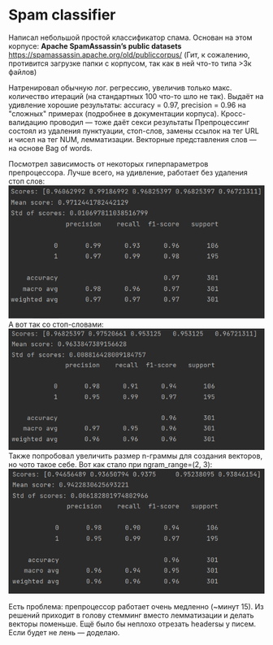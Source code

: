 # Spam classifier

Написал небольшой простой классификатор спама.
Основан на этом корпусе: **Apache SpamAssassin’s public datasets** https://spamassassin.apache.org/old/publiccorpus/ 
(Гит, к сожалению, противится загрузке папки с корпусом, так как в ней что-то типа >3к файлов)

Натренировал обычную лог. регрессию, увеличив только макс. количество итераций (на стандартных 100 что-то шло не так). 
Выдаёт на удивление хорошие результаты: accuracy = 0.97, precision = 0.96 на "сложных" примерах (подробнее в документации корпуса). Кросс-валидацию проводил — тоже даёт секси результаты
Препроцессинг состоял из удаления пунктуации, стоп-слов, замены ссылок на тег URL и чисел на тег NUM, лемматизации. Векторные представления слов — на основе Bag of words.

Посмотрел зависимость от некоторых гиперпараметров препроцессора.
Лучше всего, на удивление, работает без удаления стоп слов:
![alt text](https://github.com/vchemsmisl/random-practice/blob/spam/Spam%20classifier/result%20del_sw%3DFalse.png)
А вот так со стоп-словами:
![alt text](https://github.com/vchemsmisl/random-practice/blob/spam/Spam%20classifier/result%20del_sw%3DTrue.png)
Также попробовал увеличить размер n-граммы для создания векторов, но чото такое себе. Вот как стало при ngram_range=(2, 3):
![alt text](https://github.com/vchemsmisl/random-practice/blob/spam/Spam%20classifier/result%20ngram_range%3D(2%2C%203).png)

Есть проблема: препроцессор работает очень медленно (~минут 15). Из решений приходит в голову стемминг вместо лемматизации и делать векторы поменьше. 
Ещё было бы неплохо отрезать headersы у писем. Если будет не лень — доделаю.
